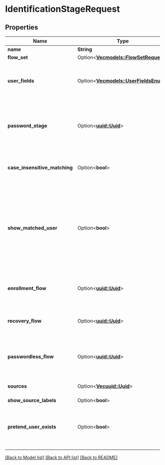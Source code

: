 # IdentificationStageRequest

## Properties

Name | Type | Description | Notes
------------ | ------------- | ------------- | -------------
**name** | **String** |  | 
**flow_set** | Option<[**Vec<models::FlowSetRequest>**](FlowSetRequest.md)> |  | [optional]
**user_fields** | Option<[**Vec<models::UserFieldsEnum>**](UserFieldsEnum.md)> | Fields of the user object to match against. (Hold shift to select multiple options) | [optional]
**password_stage** | Option<[**uuid::Uuid**](uuid::Uuid.md)> | When set, shows a password field, instead of showing the password field as seaprate step. | [optional]
**case_insensitive_matching** | Option<**bool**> | When enabled, user fields are matched regardless of their casing. | [optional]
**show_matched_user** | Option<**bool**> | When a valid username/email has been entered, and this option is enabled, the user's username and avatar will be shown. Otherwise, the text that the user entered will be shown | [optional]
**enrollment_flow** | Option<[**uuid::Uuid**](uuid::Uuid.md)> | Optional enrollment flow, which is linked at the bottom of the page. | [optional]
**recovery_flow** | Option<[**uuid::Uuid**](uuid::Uuid.md)> | Optional recovery flow, which is linked at the bottom of the page. | [optional]
**passwordless_flow** | Option<[**uuid::Uuid**](uuid::Uuid.md)> | Optional passwordless flow, which is linked at the bottom of the page. | [optional]
**sources** | Option<[**Vec<uuid::Uuid>**](uuid::Uuid.md)> | Specify which sources should be shown. | [optional]
**show_source_labels** | Option<**bool**> |  | [optional]
**pretend_user_exists** | Option<**bool**> | When enabled, the stage will succeed and continue even when incorrect user info is entered. | [optional]

[[Back to Model list]](../README.md#documentation-for-models) [[Back to API list]](../README.md#documentation-for-api-endpoints) [[Back to README]](../README.md)


